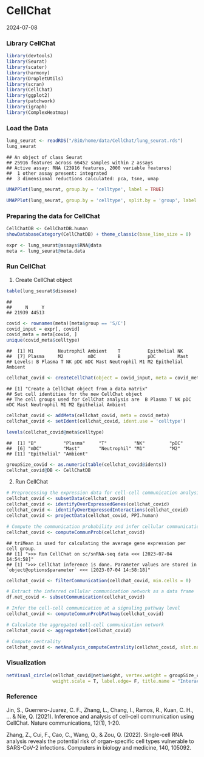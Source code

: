 CellChat
================
2024-07-08

### **Library CellChat**

``` r
library(devtools)
library(Seurat)
library(scater)
library(harmony)
library(DropletUtils)
library(scran)
library(CellChat)
library(ggplot2)
library(patchwork)
library(igraph)
library(ComplexHeatmap)
```

### **Load the Data**

``` r
lung_seurat <- readRDS("/BiO/home/data/CellChat/lung_seurat.rds")
lung_seurat
```

    ## An object of class Seurat 
    ## 25916 features across 66452 samples within 2 assays 
    ## Active assay: RNA (23916 features, 2000 variable features)
    ##  1 other assay present: integrated
    ##  3 dimensional reductions calculated: pca, tsne, umap

``` r
UMAPPlot(lung_seurat, group.by = 'celltype', label = TRUE)
```

``` r
UMAPPlot(lung_seurat, group.by = 'celltype', split.by = 'group', label = TRUE)
```

### **Preparing the data for CellChat**

``` r
CellChatDB <- CellChatDB.human
showDatabaseCategory(CellChatDB) + theme_classic(base_line_size = 0)
```

``` r
expr <- lung_seurat@assays$RNA@data
meta <- lung_seurat@meta.data
```

### **Run CellChat**

1.  Create CellChat object

``` r
table(lung_seurat$disease)
```

    ## 
    ##     N     Y 
    ## 21939 44513

``` r
covid <- rownames(meta)[meta$group == 'S/C']
covid_input = expr[, covid]
covid_meta = meta[covid, ]
unique(covid_meta$celltype)
```

    ##  [1] M1         Neutrophil Ambient    T          Epithelial NK        
    ##  [7] Plasma     M2         mDC        B          pDC        Mast      
    ## Levels: B Plasma T NK pDC mDC Mast Neutrophil M1 M2 Epithelial Ambient

``` r
cellchat_covid <- createCellChat(object = covid_input, meta = covid_meta, group.by = 'celltype')
```

    ## [1] "Create a CellChat object from a data matrix"
    ## Set cell identities for the new CellChat object 
    ## The cell groups used for CellChat analysis are  B Plasma T NK pDC mDC Mast Neutrophil M1 M2 Epithelial Ambient

``` r
cellchat_covid <- addMeta(cellchat_covid, meta = covid_meta)
cellchat_covid <- setIdent(cellchat_covid, ident.use = 'celltype')

levels(cellchat_covid@meta$celltype)
```

    ##  [1] "B"          "Plasma"     "T"          "NK"         "pDC"       
    ##  [6] "mDC"        "Mast"       "Neutrophil" "M1"         "M2"        
    ## [11] "Epithelial" "Ambient"

``` r
groupSize_covid <- as.numeric(table(cellchat_covid@idents))
cellchat_covid@DB <- CellChatDB
```

2.  Run CellChat

``` r
# Preprocessing the expression data for cell-cell communication analysis
cellchat_covid <- subsetData(cellchat_covid)
cellchat_covid <- identifyOverExpressedGenes(cellchat_covid)
cellchat_covid <- identifyOverExpressedInteractions(cellchat_covid)
cellchat_covid <- projectData(cellchat_covid, PPI.human)

# Compute the communication probability and infer cellular communication network
cellchat_covid <- computeCommunProb(cellchat_covid)
```

    ## triMean is used for calculating the average gene expression per cell group. 
    ## [1] ">>> Run CellChat on sc/snRNA-seq data <<< [2023-07-04 14:54:58]"
    ## [1] ">>> CellChat inference is done. Parameter values are stored in `object@options$parameter` <<< [2023-07-04 14:58:18]"

``` r
cellchat_covid <- filterCommunication(cellchat_covid, min.cells = 0)

# Extract the inferred cellular communication network as a data frame
df.net_covid <- subsetCommunication(cellchat_covid)

# Infer the cell-cell communication at a signaling pathway level
cellchat_covid <- computeCommunProbPathway(cellchat_covid)

# Calculate the aggregated cell-cell communication network
cellchat_covid <- aggregateNet(cellchat_covid)

# Compute centrality
cellchat_covid <- netAnalysis_computeCentrality(cellchat_covid, slot.name = "netP")
```

### **Visualization**

``` r
netVisual_circle(cellchat_covid@net$weight, vertex.weight = groupSize_covid,
                 weight.scale = T, label.edge= F, title.name = "Interaction weights/strength")
```

### **Reference**

Jin, S., Guerrero-Juarez, C. F., Zhang, L., Chang, I., Ramos, R., Kuan,
C. H., … & Nie, Q. (2021). Inference and analysis of cell-cell
communication using CellChat. Nature communications, 12(1), 1-20. 

Zhang, Z., Cui, F., Cao, C., Wang, Q., & Zou, Q. (2022). Single-cell RNA
analysis reveals the potential risk of organ-specific cell types
vulnerable to SARS-CoV-2 infections. Computers in biology and medicine,
140, 105092.
